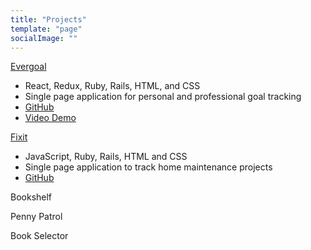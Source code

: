 ```yaml
---
title: "Projects"
template: "page"
socialImage: ""
---
```


[Evergoal](https://my-evergoal.herokuapp.com/)
+ React, Redux, Ruby, Rails, HTML, and CSS
+ Single page application for personal and professional goal tracking
+ [GitHub](https://github.com/AnnaWijetunga/evergoal-frontend)
+ [Video Demo](https://vimeo.com/407732985)

[Fixit]()
+ JavaScript, Ruby, Rails, HTML and CSS
+ Single page application to track home maintenance projects
+ [GitHub](https://github.com/AnnaWijetunga/fixit)

Bookshelf

Penny Patrol

Book Selector